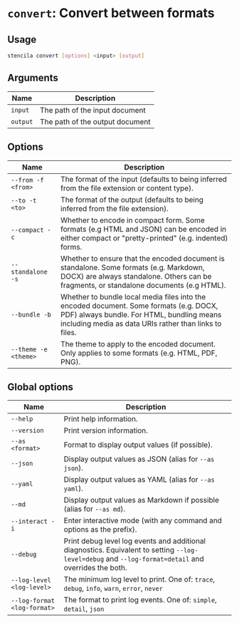 <!-- Generated from doc comments in Rust. Do not edit. -->

# `convert`: Convert between formats

## Usage

```sh
stencila convert [options] <input> [output]
```

## Arguments

| Name     | Description                     |
| -------- | ------------------------------- |
| `input`  | The path of the input document  |
| `output` | The path of the output document |

## Options

| Name                 | Description                                                                                                                                                                                   |
| -------------------- | --------------------------------------------------------------------------------------------------------------------------------------------------------------------------------------------- |
| `--from -f <from>`   | The format of the input (defaults to being inferred from the file extension or content type).                                                                                                 |
| `--to -t <to>`       | The format of the output (defaults to being inferred from the file extension).                                                                                                                |
| `--compact -c`       | Whether to encode in compact form. Some formats (e.g HTML and JSON) can be encoded in either compact or "pretty-printed" (e.g. indented) forms.                                               |
| `--standalone -s`    | Whether to ensure that the encoded document is standalone. Some formats (e.g. Markdown, DOCX) are always standalone. Others can be fragments, or standalone documents (e.g HTML).             |
| `--bundle -b`        | Whether to bundle local media files into the encoded document. Some formats (e.g. DOCX, PDF) always bundle. For HTML, bundling means including media as data URIs rather than links to files. |
| `--theme -e <theme>` | The theme to apply to the encoded document. Only applies to some formats (e.g. HTML, PDF, PNG).                                                                                               |

## Global options

| Name                        | Description                                                                                                                                          |
| --------------------------- | ---------------------------------------------------------------------------------------------------------------------------------------------------- |
| `--help`                    | Print help information.                                                                                                                              |
| `--version`                 | Print version information.                                                                                                                           |
| `--as <format>`             | Format to display output values (if possible).                                                                                                       |
| `--json`                    | Display output values as JSON (alias for `--as json`).                                                                                               |
| `--yaml`                    | Display output values as YAML (alias for `--as yaml`).                                                                                               |
| `--md`                      | Display output values as Markdown if possible (alias for `--as md`).                                                                                 |
| `--interact -i`             | Enter interactive mode (with any command and options as the prefix).                                                                                 |
| `--debug`                   | Print debug level log events and additional diagnostics. Equivalent to setting `--log-level=debug` and `--log-format=detail` and overrides the both. |
| `--log-level <log-level>`   | The minimum log level to print. One of: `trace`, `debug`, `info`, `warn`, `error`, `never`                                                           |
| `--log-format <log-format>` | The format to print log events. One of: `simple`, `detail`, `json`                                                                                   |
